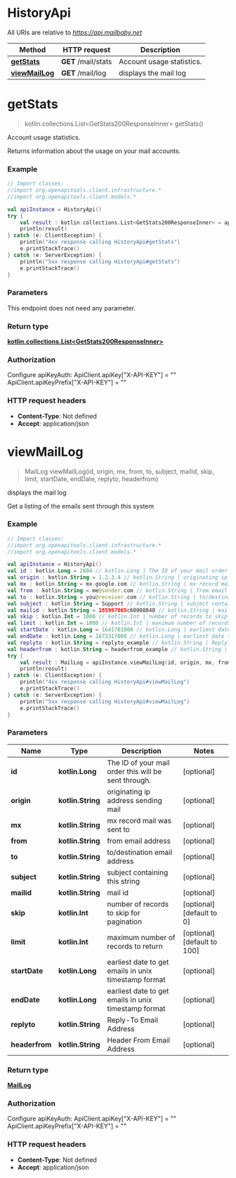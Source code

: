 # HistoryApi

All URIs are relative to *https://api.mailbaby.net*

Method | HTTP request | Description
------------- | ------------- | -------------
[**getStats**](HistoryApi.md#getStats) | **GET** /mail/stats | Account usage statistics.
[**viewMailLog**](HistoryApi.md#viewMailLog) | **GET** /mail/log | displays the mail log


<a id="getStats"></a>
# **getStats**
> kotlin.collections.List&lt;GetStats200ResponseInner&gt; getStats()

Account usage statistics.

Returns information about the usage on your mail accounts.

### Example
```kotlin
// Import classes:
//import org.openapitools.client.infrastructure.*
//import org.openapitools.client.models.*

val apiInstance = HistoryApi()
try {
    val result : kotlin.collections.List<GetStats200ResponseInner> = apiInstance.getStats()
    println(result)
} catch (e: ClientException) {
    println("4xx response calling HistoryApi#getStats")
    e.printStackTrace()
} catch (e: ServerException) {
    println("5xx response calling HistoryApi#getStats")
    e.printStackTrace()
}
```

### Parameters
This endpoint does not need any parameter.

### Return type

[**kotlin.collections.List&lt;GetStats200ResponseInner&gt;**](GetStats200ResponseInner.md)

### Authorization


Configure apiKeyAuth:
    ApiClient.apiKey["X-API-KEY"] = ""
    ApiClient.apiKeyPrefix["X-API-KEY"] = ""

### HTTP request headers

 - **Content-Type**: Not defined
 - **Accept**: application/json

<a id="viewMailLog"></a>
# **viewMailLog**
> MailLog viewMailLog(id, origin, mx, from, to, subject, mailid, skip, limit, startDate, endDate, replyto, headerfrom)

displays the mail log

Get a listing of the emails sent through this system 

### Example
```kotlin
// Import classes:
//import org.openapitools.client.infrastructure.*
//import org.openapitools.client.models.*

val apiInstance = HistoryApi()
val id : kotlin.Long = 2604 // kotlin.Long | The ID of your mail order this will be sent through.
val origin : kotlin.String = 1.2.3.4 // kotlin.String | originating ip address sending mail
val mx : kotlin.String = mx.google.com // kotlin.String | mx record mail was sent to
val from : kotlin.String = me@sender.com // kotlin.String | from email address
val to : kotlin.String = you@receiver.com // kotlin.String | to/destination email address
val subject : kotlin.String = Support // kotlin.String | subject containing this string
val mailid : kotlin.String = 185997065c60008840 // kotlin.String | mail id
val skip : kotlin.Int = 1000 // kotlin.Int | number of records to skip for pagination
val limit : kotlin.Int = 1000 // kotlin.Int | maximum number of records to return
val startDate : kotlin.Long = 1641781008 // kotlin.Long | earliest date to get emails in unix timestamp format
val endDate : kotlin.Long = 1673317008 // kotlin.Long | earliest date to get emails in unix timestamp format
val replyto : kotlin.String = replyto_example // kotlin.String | Reply-To Email Address
val headerfrom : kotlin.String = headerfrom_example // kotlin.String | Header From Email Address
try {
    val result : MailLog = apiInstance.viewMailLog(id, origin, mx, from, to, subject, mailid, skip, limit, startDate, endDate, replyto, headerfrom)
    println(result)
} catch (e: ClientException) {
    println("4xx response calling HistoryApi#viewMailLog")
    e.printStackTrace()
} catch (e: ServerException) {
    println("5xx response calling HistoryApi#viewMailLog")
    e.printStackTrace()
}
```

### Parameters

Name | Type | Description  | Notes
------------- | ------------- | ------------- | -------------
 **id** | **kotlin.Long**| The ID of your mail order this will be sent through. | [optional]
 **origin** | **kotlin.String**| originating ip address sending mail | [optional]
 **mx** | **kotlin.String**| mx record mail was sent to | [optional]
 **from** | **kotlin.String**| from email address | [optional]
 **to** | **kotlin.String**| to/destination email address | [optional]
 **subject** | **kotlin.String**| subject containing this string | [optional]
 **mailid** | **kotlin.String**| mail id | [optional]
 **skip** | **kotlin.Int**| number of records to skip for pagination | [optional] [default to 0]
 **limit** | **kotlin.Int**| maximum number of records to return | [optional] [default to 100]
 **startDate** | **kotlin.Long**| earliest date to get emails in unix timestamp format | [optional]
 **endDate** | **kotlin.Long**| earliest date to get emails in unix timestamp format | [optional]
 **replyto** | **kotlin.String**| Reply-To Email Address | [optional]
 **headerfrom** | **kotlin.String**| Header From Email Address | [optional]

### Return type

[**MailLog**](MailLog.md)

### Authorization


Configure apiKeyAuth:
    ApiClient.apiKey["X-API-KEY"] = ""
    ApiClient.apiKeyPrefix["X-API-KEY"] = ""

### HTTP request headers

 - **Content-Type**: Not defined
 - **Accept**: application/json

